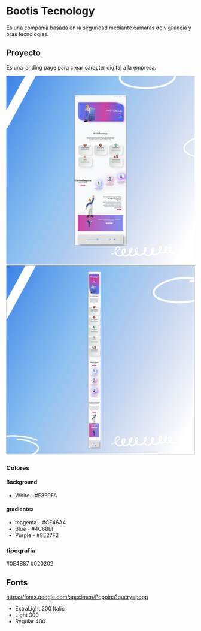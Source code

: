 # Bootis Tecnology
Es una compania basada en la seguridad mediante camaras de vigilancia y oras tecnologias.

## Proyecto
 Es una landing page para crear caracter digital a la empresa.
 
 ![Bootis-tecnology desktop](/Desing/Desktop-bootis.png)
 ![Bootis-tecnology mobile](/Desing/Movil-bootis.png)


### Colores

#### Background
* White - #F8F9FA

#### gradientes
* magenta - #CF46A4
* Blue - #4C68EF
* Purple - #8E27F2

### tipografia
 #0E4B87
 #020202
## Fonts
https://fonts.google.com/specimen/Poppins?query=popp

* ExtraLight 200 Italic
* Light 300
* Regular 400
